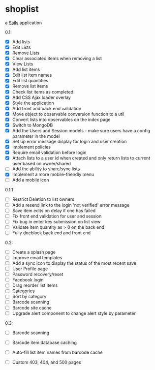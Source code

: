 # shoplist

a [Sails](http://sailsjs.org) application

0.1:

 - [x] Add lists
 - [x] Edit Lists
 - [x] Remove Lists
 - [x] Clear associated items when removing a list
 - [x] View Lists
 - [x] Add list items
 - [x] Edit list item names
 - [x] Edit list quantities
 - [x] Remove list items
 - [x] Check list items as completed
 - [x] Add CSS Ajax loader overlay
 - [x] Style the application
 - [x] Add front and back end validation
 - [x] Move object to observable conversion function to a util
 - [x] Convert lists into observables on the index page
 - [x] Switch to MongoDB
 - [x] Add the Users and Session models - make sure users have a config parameter in the model
 - [x] Set up error message display for login and user creation
 - [x] Implement policies
 - [x] Require email validation before login
 - [x] Attach lists to a user id when created and only return lists to current user based on owner/shared
 - [ ] Add the ability to share/sync lists
 - [x] Implement a more mobile-friendly menu
 - [ ] Add a mobile icon

0.1.1

 - [ ] Restrict Deletion to list owners
 - [ ] Add a resend link to the login 'not verified' error message
 - [ ] Save item edits on delay if one has failed
 - [ ] Fix front end validation for user and session
 - [ ] Fix bug in enter key submission on list view
 - [ ] Validate item quantity as > 0 on the back end
 - [ ] Fully docblock back end and front end

0.2:

 - [ ] Create a splash page
 - [ ] Improve email templates
 - [ ] Add a sync icon to display the status of the most recent save
 - [ ] User Profile page
 - [ ] Password recovery/reset
 - [ ] Facebook login
 - [ ] Drag reorder list items
 - [ ] Categories
 - [ ] Sort by category
 - [ ] Barcode scanning
 - [ ] Barcode site cache
 - [ ] Upgrade alert component to change alert style by parameter

0.3:

 - [ ] Barcode scanning
 - [ ] Barcode item database caching
 - [ ] Auto-fill list item names from barcode cache
 - [ ] Custom 403, 404, and 500 pages


